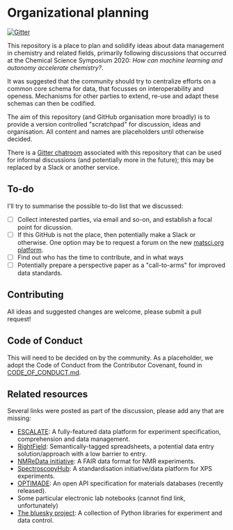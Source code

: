 # Organizational planning

[![Gitter](https://img.shields.io/gitter/room/neo-chem/org)](https://gitter.im/neo-chem-organising/community)


This repository is a place to plan and solidify ideas about data management in chemistry and related fields, primarily following discussions that occurred at the Chemical Science Symposium 2020: *How can machine learning and autonomy accelerate chemistry?*. 

It was suggested that the community should try to centralize efforts on a common core schema for data, that focusses on interoperability and openess. Mechanisms for other parties to extend, re-use and adapt these schemas can then be codified.

The aim of this repository (and GitHub organisation more broadly) is to provide a version controlled "scratchpad" for discussion, ideas and organisation. 
All content and names are placeholders until otherwise decided. 

There is a [Gitter chatroom](https://gitter.im/neo-chem-organising/community) associated with this repository that can be used for informal discussions (and potentially more in the future); this may be replaced by a Slack or another service.

## To-do

I'll try to summarise the possible to-do list that we discussed:

- [ ] Collect interested parties, via email and so-on, and establish a focal point for dicussion.
- [ ] If this GitHub is not the place, then potentially make a Slack or otherwise. One option may be to request a forum on the new [matsci.org platform](https://matsci.org/).
- [ ] Find out who has the time to contribute, and in what ways
- [ ] Potentially prepare a perspective paper as a "call-to-arms" for improved data standards.

## Contributing

All ideas and suggested changes are welcome, please submit a pull request!

## Code of Conduct

This will need to be decided on by the community. As a placeholder, we adopt the Code of Conduct from the Contributor Covenant, found in [CODE_OF_CONDUCT.md](CODE_OF_CONDUCT.md).

## Related resources

Several links were posted as part of the discussion, please add any that are missing:

- [ESCALATE](https://github.com/darkreactions/ESCALATE/): A fully-featured data platform for experiment specification, comprehension and data management.
- [RightField](https://rightfield.org.uk/): Semantically-tagged spreadsheets, a potential data entry solution/approach with a low barrier to entry.
- [NMReData initiative](http://nmredata.org/): A FAIR data format for NMR experiments.
- [SpectroscopyHub](https://spectroscopyhub.com/): A standardisation initiative/data platform for XPS experiments.
- [OPTIMADE](https://optimade.org): An open API specification for materials databases (recently released).
- Some particular electronic lab notebooks (cannot find link, unfortunately)
- [The bluesky project](https://blueskyproject.io/): A collection of Python libraries for experiment and data control.
